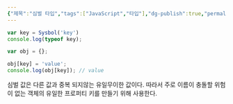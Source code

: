 ```yaml
---
{"제목":"심벌 타입","tags":["JavaScript","타입"],"dg-publish":true,"permalink":"/v2/studynotes/java-script/symbol/","dgPassFrontmatter":true}
---
```


```js
var key = Sysbol('key')
console.log(typeof key);

var obj = {};

obj[key] = 'value';
console.log(obj[key]); // value
```

심벌 값은 다른 값과 중복 되지않는 유일무이한 값이다. 따라서 주로 이름이 충돌할 위험이 없는 객체의 유일한 프로퍼티 키를 만들기 위해 사용한다.

